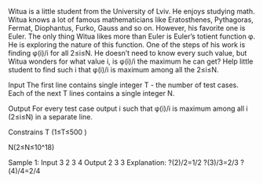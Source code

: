Witua is a little student from the University of Lviv. He enjoys studying math. Witua knows a lot of famous mathematicians like Eratosthenes, Pythagoras, Fermat, Diophantus, Furko, Gauss and so on. However, his favorite one is Euler. The only thing Witua likes more than Euler is Euler’s totient function φ. He is exploring the nature of this function. One of the steps of his work is finding φ(i)/i for all 2≤i≤N. He doesn’t need to know every such value, but Witua wonders for what value i, is φ(i)/i the maximum he can get? Help little student to find such i that φ(i)/i is maximum among all the 2≤i≤N.

Input
The first line contains single integer T - the number of test cases. Each of the next T lines contains a single integer N.

Output
For every test case output i such that φ(i)/i is maximum among all i (2≤i≤N) in a separate line.

Constrains
T (1≤T≤500 )

N(2≤N≤10^18)

Sample 1:
Input
3
2
3
4
Output
2
3
3
Explanation:
?(2)/2=1/2 ?(3)/3=2/3 ?(4)/4=2/4